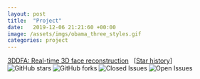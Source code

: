 ```yaml
---
layout: post
title:  "Project"
date:   2019-12-06 21:21:60 +00:00
image: /assets/imgs/obama_three_styles.gif
categories: project
---
```

<a href="https://github.com/cleardusk/3DDFA">3DDFA: Real-time 3D face reconstruction</a> &nbsp; [<a href="https://star-history.t9t.io/#cleardusk/3DDFA">Star history</a>]
<br>
<img src="https://img.shields.io/github/stars/cleardusk/3DDFA.svg" alt="GitHub stars" title=""> <img src="https://img.shields.io/github/forks/cleardusk/3DDFA.svg" alt="GitHub forks" title=""> <img src="https://img.shields.io/github/issues-closed/cleardusk/3DDFA" alt="Closed Issues" title=""> <img src="https://img.shields.io/github/issues/cleardusk/3DDFA" alt="Open Issues" title="">
